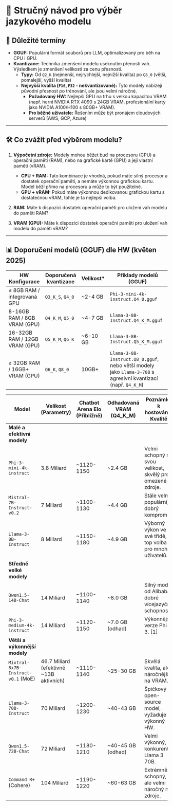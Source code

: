 # 🚀 Stručný návod pro výběr jazykového modelu

## 🧠 Důležité termíny

* **GGUF:** Populární formát souborů pro LLM, optimalizovaný pro běh na CPU i GPU.
* **Kvantizace:** Technika zmenšení modelu useknutím přenosti vah. Výsledkem je zmenšení velikosti za cenu přesnosti.
    * **Typy:** Od `Q2_K` (nejmenší, nejrychlejší, nejnižší kvalita) po `Q8_0` (větší, pomalejší, vyšší kvalita)
    * **Nejvyšší kvalita (`F16`, `F32` - nekvantizované):** Tyto modely nabízejí původní přesnost po trénování, ale jsou velmi náročné.
        * **Požadovaný HW:** Nejlepší GPU na trhu s velkou kapacitou VRAM (např. herní NVIDIA RTX 4090 s 24GB VRAM, profesionální karty jako NVIDIA A100/H100 s 80GB+ VRAM).
        * **Pro běžné uživatele:** Řešením může být pronájem cloudových serverů (AWS, GCP, Azure)

---

## 🛠️ Co zvážit před výběrem modelu?

1. **Výpočetní zdroje:** Modely mohou běžet buď na procesoru (CPU) a operační paměti (RAM), nebo na grafické kartě (GPU) a její vlastní paměti (vRAM).

   - **CPU + RAM:** Tato kombinace je vhodná, pokud máte silný procesor a dostatek operační paměti, a nemáte výkonnou grafickou kartu. Model běží přímo na procesoru a může to být použitelné.
   - **GPU + vRAM:** Pokud máte výkonnou dedikovanou grafickou kartu s dostatečnou vRAM, tohle je ta nejlepší volba. 

2. **RAM:** Máte k dispozici dostatek operační paměti pro uložení vah modelu do paměti RAM?
3. **VRAM (GPU):** Máte k dispozici dostatek operační paměti pro uložení vah modelu do paměti vRAM?

---

## 📊 Doporučení modelů (GGUF) dle HW (květen 2025)

| HW Konfigurace                     | Doporučená kvantizace         | Velikost* | Příklady modelů (GGUF)                    |
|------------------------------------|-------------------------------|-----------|-------------------------------------------|
| ≤ 8GB RAM / integrovaná GPU        | `Q3_K_S`, `Q4_0`              | ~2-4 GB   | `Phi-3-mini-4k-instruct.Q4_0.gguf`        |
| 8-16GB RAM / 8GB VRAM (GPU)      | `Q4_K_M`, `Q5_0`              | ~4-7 GB   | `Llama-3-8B-Instruct.Q4_K_M.gguf`         |
| 16-32GB RAM / 12GB VRAM (GPU)    | `Q5_K_M`, `Q6_K`              | ~6-10 GB  | `Llama-3-8B-Instruct.Q5_K_M.gguf`         |
| ≥ 32GB RAM / 16GB+ VRAM (GPU)      | `Q6_K`, `Q8_0`                | 10GB+     | `Llama-3-8B-Instruct.Q8_0.gguf`, nebo větší modely jako `Llama-3-70B` s agresivní kvantizací (např. `Q4_K_M`) |


| Model                                  | Velikost (Parametry) | Chatbot Arena Elo (Přibližně) | Odhadovaná VRAM (Q4_K_M) | Poznámka k hostování / Kvalitě                                  |
|----------------------------------------|----------------------|-------------------------------|--------------------------|-----------------------------------------------------------------|
| **Malé a efektivní modely**            |                      |                               |                          |                                                                 |
| `Phi-3-mini-4k-instruct`               | 3.8 Miliard          | ~1120-1150                     | ~2.4 GB                  | Velmi schopný na svou velikost, skvělý pro omezené zdroje. |
| `Mistral-7B-Instruct-v0.2`             | 7 Miliard            | ~1100-1130                     | ~4.4 GB                  | Stále velmi populární, dobrý kompromis.           |
| `Llama-3-8B-Instruct`                  | 8 Miliard            | ~1150-1180                     | ~4.9 GB                  | Výborný výkon ve své třídě, top volba pro mnoho uživatelů.  |
| **Středně velké modely**               |                      |                               |                          |                                                                 |
| `Qwen1.5-14B-Chat`                     | 14 Miliard           | ~1100-1140                     | ~8.0 GB                  | Silný model od Alibaba, dobré vícejazyčné schopnosti. |
| `Phi-3-medium-4k-instruct`             | 14 Miliard           | ~1120-1150                     | ~7.0 GB (odhad)          | Výkonnější verze Phi-3. [1]                                     |
| **Větší a výkonnější modely**         |                      |                               |                          |                                                                 |
| `Mixtral-8x7B-Instruct-v0.1` (MoE)   | 46.7 Miliard (efektivně ~13B aktivních) | ~1110-1140 | ~25-30 GB                | Skvělá kvalita, ale náročnější na VRAM.        |
| `Llama-3-70B-Instruct`                 | 70 Miliard           | ~1200-1230                     | ~40-43 GB                | Špičkový open-source model, vyžaduje výkonný HW.  |
| `Qwen1.5-72B-Chat`                     | 72 Miliard           | ~1180-1210                     | ~40-45 GB (odhad)        | Velmi výkonný, konkurent Llama 3 70B.             |
| `Command R+` (Cohere)                  | 104 Miliard          | ~1190-1220                     | ~60-63 GB                | Extrémně schopný, ale velmi náročný na zdroje.   |
